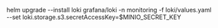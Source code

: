 helm upgrade --install loki grafana/loki -n monitoring -f loki/values.yaml \
--set loki.storage.s3.secretAccessKey=$MINIO_SECRET_KEY
